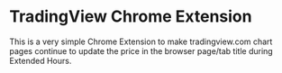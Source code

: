 # TradingView Chrome Extension

This is a very simple Chrome Extension to make tradingview.com chart pages continue to update the price in the browser page/tab title during Extended Hours.
